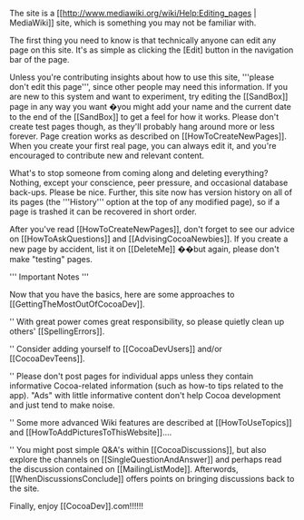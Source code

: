The site is a [[http://www.mediawiki.org/wiki/Help:Editing_pages | MediaWiki]] site, which is something you may not be familiar with. 

The first thing you need to know is that technically anyone can edit any page on this site.  It's as simple as clicking the [Edit] button in the navigation bar of the page.

Unless you're contributing insights about how to use this site, '''please don't edit this page''', since other people may need this information. If you are new to this system and want to experiment, try editing the [[SandBox]] page in any way you want &#65533;you might add your name and the current date to the end of the [[SandBox]] to get a feel for how it works. Please don't create test pages though, as they'll probably hang around more or less forever. Page creation works as described on [[HowToCreateNewPages]]. When you create your first real page, you can always edit it, and you're encouraged to contribute new and relevant content.

What's to stop someone from coming along and deleting everything?  Nothing, except your conscience, peer pressure, and occasional database back-ups.  Please be nice. Further, this site now has version history on all of its pages (the '''History''' option at the top of any modified page), so if a page is trashed it can be recovered in short order.

After you've read [[HowToCreateNewPages]], don't forget to see our advice on [[HowToAskQuestions]] and [[AdvisingCocoaNewbies]]. If you create a new page by accident, list it on [[DeleteMe]] ��but again, please don't make "testing" pages.

''' Important Notes '''

Now that you have the basics, here are some approaches to [[GettingTheMostOutOfCocoaDev]]. 

'' With great power comes great responsibility, so please quietly clean up others' [[SpellingErrors]]. 

'' Consider adding yourself to [[CocoaDevUsers]] and/or [[CocoaDevTeens]].

'' Please don't post pages for individual apps unless they contain informative Cocoa-related information (such as how-to tips related to the app). "Ads" with little informative content don't help Cocoa development and just tend to make noise.

'' Some more advanced Wiki features are described at [[HowToUseTopics]] and [[HowToAddPicturesToThisWebsite]]....

'' You might post simple Q&A's within [[CocoaDiscussions]], but also explore the channels on [[SingleQuestionAndAnswer]] and perhaps read the discussion contained on [[MailingListMode]]. Afterwords, [[WhenDiscussionsConclude]] offers points on bringing discussions back to the site.

Finally, enjoy [[CocoaDev]].com!!!!!!